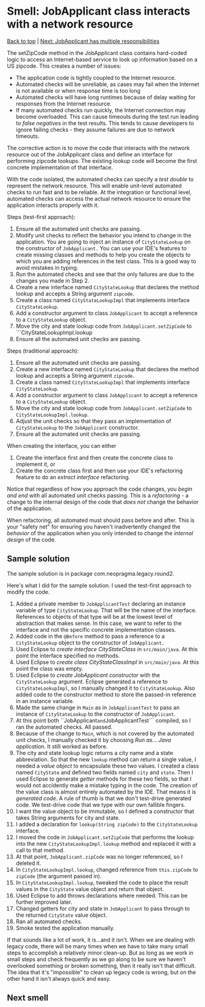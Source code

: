 # Smell: JobApplicant class interacts with a network resource

[Back to top](notes.md) | [Next: JobApplicant has multiple responsibilities](notes-srp-violation.md)

The setZipCode method in the JobApplicant class contains hard-coded logic to access an Internet-based service to look up information based on a US zipcode. This creates a number of issues:

- The application code is tightly coupled to the Internet resource.
- Automated checks will be unreliable, as cases may fail when the Internet is not available or when response time is too long
- Automated checks will have long runtimes because of delay waiting for responses from the Internet resource. 
- If many automated checks run quickly, the Internet connection may become overloaded. This can cause timeouts during the test run leading to _false negatives_ in the test results. This tends to cause developers to ignore failing checks - they assume failures are due to network timeouts. 

The corrective action is to move the code that interacts with the network resource out of the JobApplicant class and define an interface for performing zipcode lookups. The existing lookup code will become the first concrete implementation of that interface.

With the code isolated, the automated checks can specify a _test double_ to represent the network resource. This will enable unit-level automated checks to run fast and to be reliable. At the integration or functional level, automated checks can access the actual network resource to ensure the application interacts properly with it.

Steps (test-first approach):

1. Ensure all the automated unit checks are passing.
2. Modify unit checks to reflect the behavior you intend to change in the application. You are going to inject an instance of ```CityStateLookup``` on the constructor of ```JobApplicant.``` You can use your IDE's features to create missing classes and methods to help you create the objects to which you are adding references in the test class. This is a good way to avoid mistakes in typing.
3. Run the automated checks and see that the only failures are due to the changes you made in Step 2.
4. Create a new interface named ```CityStateLookup``` that declares the method lookup and accepts a String argument ```zipcode```.
5. Create a class named ```CityStateLookupImpl``` that implements interface ```CityStateLookup```.
6. Add a constructor argument to class ```JobApplicant``` to accept a reference to a ```CityStateLookup``` object.
7. Move the city and state lookup code from ```JobApplicant.setZipCode``` to ```CityStateLookupImpl.lookup
8. Ensure all the automated unit checks are passing.

Steps (traditional approach):

1. Ensure all the automated unit checks are passing.
2. Create a new interface named ```CityStateLookup``` that declares the method lookup and accepts a String argument ```zipcode```.
3. Create a class named ```CityStateLookupImpl``` that implements interface ```CityStateLookup```.
4. Add a constructor argument to class ```JobApplicant``` to accept a reference to a ```CityStateLookup``` object.
5. Move the city and state lookup code from ```JobApplicant.setZipCode``` to ```CityStateLookupImpl.lookup```.
6. Adjust the unit checks so that they pass an implementation of ```CityStateLookup``` to the ```JobApplicant``` constructor.
7. Ensure all the automated unit checks are passing.

When creating the interface, you can either

1. Create the interface first and then create the concrete class to implement it, or
2. Create the concrete class first and then use your IDE's refactoring feature to do an _extract interface_ refactoring.

Notice that regardless of how you approach the code changes, you _begin and end_ with all automated unit checks passing. This is a _refactoring_ - a change to the internal design of the code that _does not_ change the behavior of the application. 

When refactoring, all automated must should pass before and after. This is your "safety net" for ensuring you haven't inadvertently changed the _behavior_ of the application when you only intended to change the _internal design_ of the code.

## Sample solution

The sample solution is in package com.neopragma.legacy.round2.

Here's what I did for the sample solution. I used the test-first approach to modify the code.

1. Added a private member to ```JobApplicantTest``` declaring an instance variable of type ```CityStateLookup```. That will be the name of the interface. References to objects of that type will be at the lowest level of abstraction that makes sense. In this case, we want to refer to the interface and not the specific concrete implementation classes.
2. Added code in the ```@Before``` method to pass a reference to a ```CityStateLookup``` object to the constructor of ```JobApplicant.```
3. Used Eclipse to _create interface CityStateClass_ in ```src/main/java```. At this point the interface specified no methods.
4. Used Eclipse to _create class CityStateClassImpl_ in ```src/main/java```. At this point the class was empty.
5. Used Eclipse to _create JobApplicant constructor_ with the ```CityStateLookup``` argument. Eclipse generated a reference to ```CityStateLookupImpl```, so I manually changed it to ```CityStateLookup```. Also added code to the constructor method to store the passed-in reference in an instance variable.
6. Made the same change in ```Main``` as in ```JobApplicantTest``` to pass an instance of ```CityStateLookup``` to the constructor of ```JobApplicant```.
7. At this point both ``JobApplicant``` and ```JobApplicantTest``` compiled, so I ran the automated checks. All passed.
8. Because of the change to ```Main```, which is not covered by the automated unit checks, I manually checked it by choosing _Run as... Java application_. It still worked as before.
9. The city and state lookup logic returns a city name and a state abbreviation. So that the new ```lookup``` method can return a single value, I needed a _value object_ to encapsulate these two values. I created a class named ```CityState``` and defined two fields named ```city``` and ```state```. Then I used Eclipse to generate _getter_ methods for these two fields, so that I would not accidently make a mistake typing in the code. The creation of the value class is almost entirely automated by the IDE. That means it is _generated code_. A rule of thumb is that we don't test-drive generated code. We test-drive code that we type with our own fallible fingers.
10. I want the value object to be immutable, so I defined a constructor that takes String arguments for city and state.
11. I added a declaration for ```lookup(String zipCode)``` to the ```CityStateLookup``` interface.
11. I moved the code in ```JobApplicant.setZipCode``` that performs the lookup into the new ```CityStateLookupImpl.lookup``` method and replaced it with a call to that method. 
12. At that point, ```JobApplicant.zipCode``` was no longer referenced, so I deleted it.
13. In ```CityStateLookupImpl.lookup```, changed reference from ```this.zipCode``` to ```zipCode``` (the argument passed in).
14. In ```CityStateLookupImpl.lookup```, tweaked the code to place the result values in the ```CityState``` value object and return that object.
15. Used Eclipse to add throws declarations where needed. This can be further improved later.
16. Changed getters for city and state in ```JobApplicant``` to pass through to the returned ```CityState``` value object.
17. Ran all automated checks.
18. Smoke tested the application manually.

If that sounds like a lot of work, it is...and it isn't. When we are dealing with legacy code, there will be many times when we have to take many small steps to accomplish a relatively minor clean-up. But as long as we work in small steps and check frequently as we go along to be sure we haven't overlooked something or broken something, then it really isn't that difficult. The idea that it's "impossible" to clean up legacy code is wrong, but on the other hand it isn't always quick and easy.

## Next smell


